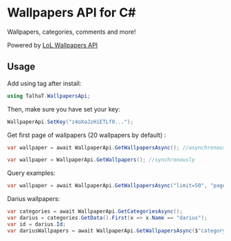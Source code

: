 Wallpapers API
 for C#
======

Wallpapers, categories, comments and more!

Powered by [LoL Wallpapers API](http://docs.lolwallpapers.apiary.io)

## Usage

Add using tag after install:
```csharp
using TalhaT.WallpapersApi;
```

Then, make sure you have set your key:
```csharp
WallpaperApi.SetKey("z4oXaJzHiETLf0...");
```

Get first page of wallpapers (20 wallpapers by default) :
```csharp
var wallpaper = await WallpaperApi.GetWallpapersAsync(); //asynchronously

var wallpaper = WallpaperApi.GetWallpapers(); //synchronously
```

Query examples:
```csharp
var wallpaper = await WallpaperApi.GetWallpapersAsync("limit=50", "page=10", "orderby=view_count", "check api documentation");
```

Darius wallpapers:
```csharp
var categories = await WallpaperApi.GetCategoriesAsync();
var darius = categories.GetData().First(x => x.Name == "darius");
var id = darius.Id;
var dariusWallpapers = await WallpaperApi.GetWallpapersAsync($"category_ID={id}");
```